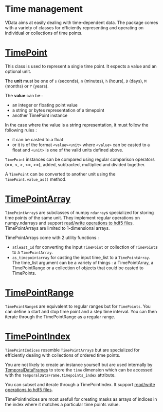# Time management

VData aims at easily dealing with time-dependent data. The package comes with a variety of classes for efficiently
representing and operating on individual or collections of time points.

# [TimePoint](../api/timepoint.md#TimePoint)

This class is used to represent a single time point. It expects a value and an optional unit.

The **unit** must be one of `s` (seconds), `m` (minutes), `h` (hours), `D` (days), `M` (months) or `Y` (years).

The **value** can be :

- an integer or floating point value
- a string or bytes representation of a timepoint
- another TimePoint instance

In the case where the value is a string representation, it must follow the following rules :

- it can be casted to a float
- or it is of the format `<value><unit>` where `<value>` can be casted to a float and `<unit>` is one of the valid
units defined above.


`TimePoint` instances can be compared using regular comparison operators (==, <, >, <=, >=), added, subtracted, 
multiplied and divided together.

A `TimePoint` can be converted to another unit using the `TimePoint.value_as()` method.


# [TimePointArray](../api/timepoint.md#TimePointArray)

`TimePointArray`s are subclasses of numpy `ndarray`s specialized for storing time points of the same unit. They
implement regular operations on numpy.ndarrays and support [read/write operations to hdf5 files](../topics/hdf5.md).
TimePointArrays are limited to 1-dimensional arrays.

TimePointArrays come with 2 utility functions :

- `atleast_1d` for converting the input `TimePoint` or collection of `TimePoint`s to a `TimePointArray`.
- `as_timepointarray` for casting the input time_list to a `TimePointArray`. The time_list argument can be a variety of
things : a TimePointArray, a TimePointRange or a collection of objects that could be casted to TimePoints.


# [TimePointRange](../api/timepoint.md#TimePointRange)

`TimePointRange`s are equivalent to regular ranges but for `TimePoints`. You can define a start and stop time point and 
a step time interval. You can then iterate through the TimePointRange as a regular range.


# [TimePointIndex](../api/timepoint.md#TimePointIndex)

`TimePointIndices` resemble `TimePointArray`s but are specialized for efficiently dealing with collections of ordered
time points. 

You are not likely to create an instance yourself but are used internally by [TemporalDataFrames](./tdf.md) to store the
`time` dimension which can be accessed with the `TemporalDataFrame.timepoints_index` attribute.

You can subset and iterate through a TimePointIndex. It support [read/write operations to hdf5 files](../topics/hdf5.md).

TimePointIndices are most usefull for creating masks as arrays of indices in the index where it matches a particular 
time points value.

